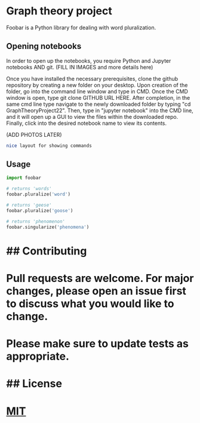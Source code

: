 # Graph theory project

Foobar is a Python library for dealing with word pluralization.

## Opening notebooks

In order to open up the notebooks, you require Python and Jupyter notebooks AND git.
(FILL IN IMAGES and more details here)

Once you have installed the necessary prerequisites, clone the github repository by creating a new folder on your desktop.
Upon creation of the folder, go into the command line window and type in CMD.
Once the CMD window is open, type git clone GITHUB URL HERE.
After completion, in the same cmd line type navigate to the newly downloaded folder by typing "cd GraphTheoryProject22".
Then, type in "jupyter notebook" into the CMD line, and it will open up a GUI to view the files within the downloaded repo.
Finally, click into the desired notebook name to view its contents.

(ADD PHOTOS LATER)

```bash
nice layout for showing commands
```

## Usage

```python
import foobar

# returns 'words'
foobar.pluralize('word')

# returns 'geese'
foobar.pluralize('goose')

# returns 'phenomenon'
foobar.singularize('phenomena')
```

# ## Contributing
# Pull requests are welcome. For major changes, please open an issue first to discuss what you would like to change.

# Please make sure to update tests as appropriate.

# ## License
# [MIT](https://choosealicense.com/licenses/mit/)